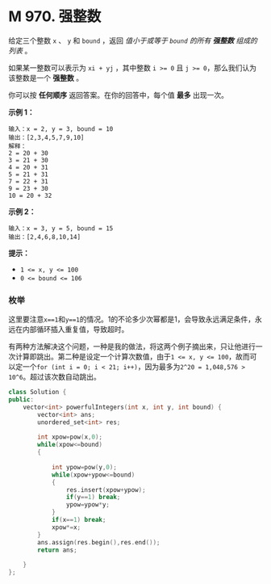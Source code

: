# M 970. 强整数

给定三个整数 `x` 、 `y` 和 `bound` ，返回 *值小于或等于 `bound` 的所有 **强整数** 组成的列表* 。

如果某一整数可以表示为 `xi + yj` ，其中整数 `i >= 0` 且 `j >= 0`，那么我们认为该整数是一个 **强整数** 。

你可以按 **任何顺序** 返回答案。在你的回答中，每个值 **最多** 出现一次。

 

**示例 1：**

```
输入：x = 2, y = 3, bound = 10
输出：[2,3,4,5,7,9,10]
解释： 
2 = 20 + 30
3 = 21 + 30
4 = 20 + 31
5 = 21 + 31
7 = 22 + 31
9 = 23 + 30
10 = 20 + 32
```

**示例 2：**

```
输入：x = 3, y = 5, bound = 15
输出：[2,4,6,8,10,14]
```

 

**提示：**

- `1 <= x, y <= 100`
- `0 <= bound <= 106`



### 枚举

这里要注意`x==1`和`y==1`的情况。1的不论多少次幂都是1，会导致永远满足条件，永远在内部循环插入重复值，导致超时。

有两种方法解决这个问题，一种是我的做法，将这两个例子摘出来，只让他进行一次计算即跳出。第二种是设定一个计算次数值，由于`1 <= x, y <= 100`，故而可以定一个`for (int i = 0; i < 21; i++)`，因为最多为`2^20 = 1,048,576 > 10^6`。超过该次数自动跳出。

```cpp
class Solution {
public:
    vector<int> powerfulIntegers(int x, int y, int bound) {
        vector<int> ans;
        unordered_set<int> res;
        
        int xpow=pow(x,0);
        while(xpow<=bound)
        {
            
            int ypow=pow(y,0);
            while(xpow+ypow<=bound)
            {
                res.insert(xpow+ypow);
                if(y==1) break;
                ypow=ypow*y;
            }
            if(x==1) break;
            xpow*=x;
        }
        ans.assign(res.begin(),res.end());
        return ans;
    
    }
};
```

